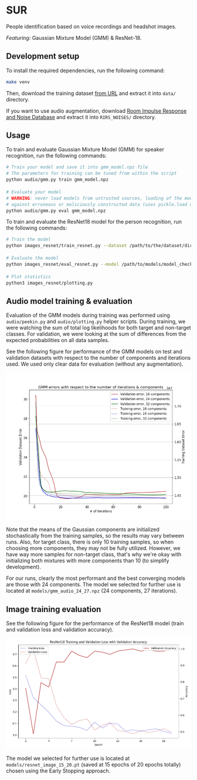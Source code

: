 # SUR

People identification based on voice recordings and headshot images.

*Featuring:* Gaussian Mixture Model (GMM) & ResNet-18.

## Development setup

To install the required dependencies, run the following command:

```sh
make venv
```

Then, download the training dataset [from URL](https://www.fit.vutbr.cz/study/courses/SUR/public/projekt_2023-2024/) and
extract it into `data/` directory.

If you want to use audio augmentation, download [Room Impulse Response and Noise Database](https://www.openslr.org/28/)
and extract it into `RIRS_NOISES/` directory. 

## Usage

To train and evaluate Gaussian Mixture Model (GMM) for speaker recognition, run the following commands:

```sh
# Train your model and save it into gmm_model.npz file
# The parameters for training can be tuned from within the script
python audio/gmm.py train gmm_model.npz

# Evaluate your model
# WARNING: never load models from untrusted sources, loading of the model is not secure
# against erroneous or maliciously constructed data (uses pickle.load under the hood)
python audio/gmm.py eval gmm_model.npz
```

To train and evaluate the ResNet18 model for the person recognition, run the following commands:

```sh
# Train the model
python images_resnet/train_resnet.py --dataset /path/to/the/dataset/dir/

# Evaluate the model
python images_resnet/eval_resnet.py --model /path/to/models/model_checkpoint.pt --dataset /path/to/the/dataset/dir/

# Plot statistics
python3 images_resnet/plotting.py
```

## Audio model training & evaluation

Evaluation of the GMM models during training was performed using `audio/peekin.py` and `audio/plotting.py` helper 
scripts. During training, we were watching the sum of total log likelihoods for both target and non-target classes. 
For validation, we were looking at the sum of differences from the expected probabilities on all data samples.

See the following figure for performance of the GMM models on test and validation datasets with respect to the number of 
components and iterations used. We used only clear data for evaluation (without any augmentation).

![GMM performance](doc/gmm_errors.png)

Note that the means of the Gaussian components are initialized stochastically from the training samples,
so the results may vary between runs. Also, for target class, there is only 10 training samples, so when choosing more
components, they may not be fully utilized. However, we have way more samples for non-target class, that's why we're
okay with initializing both mixtures with more components than 10 (to simplify development).

For our runs, clearly the most performant and the best converging models are those with 24 components. The model 
we selected for further use is located at `models/gmm_audio_24_27.npz` (24 components, 27 iterations).

## Image training evaluation

See the following figure for the performance of the ResNet18 model (train and validation loss and validation accuracy).

![ResNet18 performance](doc/resnet_stats.png)

The model we selected for further use is located at `models/resnet_image_15_20.pt` (saved at 15 epochs of 20 epochs totally) chosen using the Early Stopping approach.

